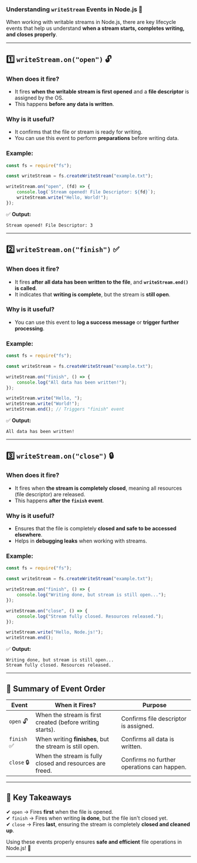 ### **Understanding `writeStream` Events in Node.js** 🚀  

When working with writable streams in Node.js, there are key lifecycle events that help us understand **when a stream starts, completes writing, and closes properly**.  

---

## **1️⃣ `writeStream.on("open")`** 🔓  
### **When does it fire?**  
- It fires **when the writable stream is first opened** and a **file descriptor** is assigned by the OS.  
- This happens **before any data is written**.  

### **Why is it useful?**  
- It confirms that the file or stream is ready for writing.  
- You can use this event to perform **preparations** before writing data.  

### **Example:**  
```javascript
const fs = require("fs");

const writeStream = fs.createWriteStream("example.txt");

writeStream.on("open", (fd) => {
    console.log(`Stream opened! File Descriptor: ${fd}`);
    writeStream.write("Hello, World!");
});
```
✅ **Output:**  
```
Stream opened! File Descriptor: 3
```

---

## **2️⃣ `writeStream.on("finish")`** ✅  
### **When does it fire?**  
- It fires **after all data has been written to the file**, and **`writeStream.end()` is called**.  
- It indicates that **writing is complete**, but the stream is **still open**.  

### **Why is it useful?**  
- You can use this event to **log a success message** or **trigger further processing**.  

### **Example:**  
```javascript
const fs = require("fs");

const writeStream = fs.createWriteStream("example.txt");

writeStream.on("finish", () => {
    console.log("All data has been written!");
});

writeStream.write("Hello, ");
writeStream.write("World!");
writeStream.end(); // Triggers "finish" event
```
✅ **Output:**  
```
All data has been written!
```

---

## **3️⃣ `writeStream.on("close")`** 🔒  
### **When does it fire?**  
- It fires when **the stream is completely closed**, meaning all resources (file descriptor) are released.  
- This happens **after the `finish` event**.  

### **Why is it useful?**  
- Ensures that the file is completely **closed and safe to be accessed elsewhere**.  
- Helps in **debugging leaks** when working with streams.  

### **Example:**  
```javascript
const fs = require("fs");

const writeStream = fs.createWriteStream("example.txt");

writeStream.on("finish", () => {
    console.log("Writing done, but stream is still open...");
});

writeStream.on("close", () => {
    console.log("Stream fully closed. Resources released.");
});

writeStream.write("Hello, Node.js!");
writeStream.end();
```
✅ **Output:**  
```
Writing done, but stream is still open...
Stream fully closed. Resources released.
```

---

## **🎯 Summary of Event Order**  

| Event          | When it Fires?                                 | Purpose                                   |
|---------------|----------------------------------|-------------------------------------------|
| `open` 🔓     | When the stream is first created (before writing starts). | Confirms file descriptor is assigned. |
| `finish` ✅    | When writing **finishes**, but the stream is still open. | Confirms all data is written. |
| `close` 🔒    | When the stream is fully closed and resources are freed. | Confirms no further operations can happen. |

---

## **📌 Key Takeaways**
✔ `open` → Fires **first** when the file is opened.  
✔ `finish` → Fires when writing **is done**, but the file isn't closed yet.  
✔ `close` → Fires **last**, ensuring the stream is completely **closed and cleaned up**.  

Using these events properly ensures **safe and efficient** file operations in Node.js! 🚀



---